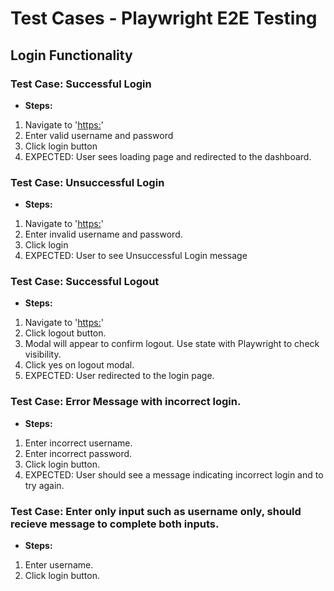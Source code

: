 # Test Cases - Playwright E2E Testing

## Login Functionality

### Test Case: Successful Login
- **Steps:**
1. Navigate to '[https:](http://localhost:3000/)'
2. Enter valid username and password
3. Click login button
4. EXPECTED: User sees loading page and redirected to the dashboard.

### Test Case: Unsuccessful Login
- **Steps:**
 1. Navigate to '[https:](http://localhost:3000/)'
 2. Enter invalid username and password.
 3. Click login
 4. EXPECTED: User to see Unsuccessful Login message


### Test Case: Successful Logout
- **Steps:**
1. Navigate to '[https:](http://localhost:3000/dashboard)'
2. Click logout button.
3. Modal will appear to confirm logout. Use state with Playwright to check visibility.
4. Click yes on logout modal. 
5. EXPECTED: User redirected to the login page.

### Test Case: Error Message with incorrect login.
- **Steps:**
1. Enter incorrect username.
2. Enter incorrect password.
3. Click login button.
4. EXPECTED: User should see a message indicating incorrect login and to try again.

### Test Case: Enter only input such as username only, should recieve message to complete both inputs.
- **Steps:**
1. Enter username.
2. Click login button.